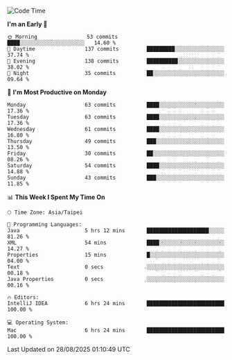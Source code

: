 <!--START_SECTION:waka-->
![Code Time](http://img.shields.io/badge/Code%20Time-2%2C311%20hrs%2015%20mins-blue)

**I'm an Early 🐤** 

```text
🌞 Morning                53 commits          ████░░░░░░░░░░░░░░░░░░░░░   14.60 % 
🌆 Daytime                137 commits         █████████░░░░░░░░░░░░░░░░   37.74 % 
🌃 Evening                138 commits         ██████████░░░░░░░░░░░░░░░   38.02 % 
🌙 Night                  35 commits          ██░░░░░░░░░░░░░░░░░░░░░░░   09.64 % 
```
📅 **I'm Most Productive on Monday** 

```text
Monday                   63 commits          ████░░░░░░░░░░░░░░░░░░░░░   17.36 % 
Tuesday                  63 commits          ████░░░░░░░░░░░░░░░░░░░░░   17.36 % 
Wednesday                61 commits          ████░░░░░░░░░░░░░░░░░░░░░   16.80 % 
Thursday                 49 commits          ███░░░░░░░░░░░░░░░░░░░░░░   13.50 % 
Friday                   30 commits          ██░░░░░░░░░░░░░░░░░░░░░░░   08.26 % 
Saturday                 54 commits          ████░░░░░░░░░░░░░░░░░░░░░   14.88 % 
Sunday                   43 commits          ███░░░░░░░░░░░░░░░░░░░░░░   11.85 % 
```


📊 **This Week I Spent My Time On** 

```text
🕑︎ Time Zone: Asia/Taipei

💬 Programming Languages: 
Java                     5 hrs 12 mins       ████████████████████░░░░░   81.26 % 
XML                      54 mins             ████░░░░░░░░░░░░░░░░░░░░░   14.27 % 
Properties               15 mins             █░░░░░░░░░░░░░░░░░░░░░░░░   04.00 % 
Text                     0 secs              ░░░░░░░░░░░░░░░░░░░░░░░░░   00.18 % 
Java Properties          0 secs              ░░░░░░░░░░░░░░░░░░░░░░░░░   00.16 % 

🔥 Editors: 
IntelliJ IDEA            6 hrs 24 mins       █████████████████████████   100.00 % 

💻 Operating System: 
Mac                      6 hrs 24 mins       █████████████████████████   100.00 % 
```


 Last Updated on 28/08/2025 01:10:49 UTC
<!--END_SECTION:waka-->

